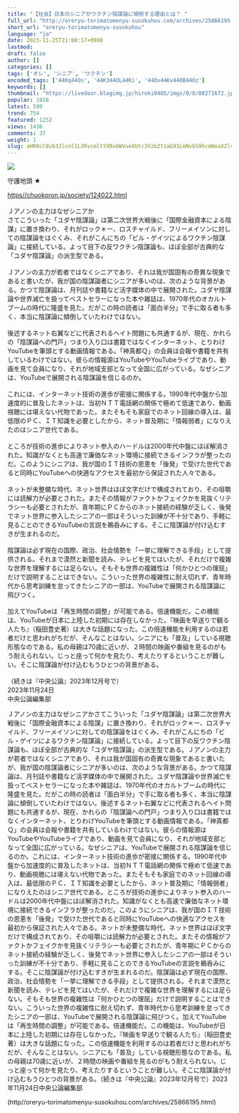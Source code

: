 ```yaml
---
title: "【社会】日本のシニアがワクチン陰謀論に傾倒する理由とは？ "
full_url: "http://oreryu-torimatomenyu-susokuhou.com/archives/25866195.html"
short_url: "oreryu-torimatomenyu-susokuhou"
language: "ja"
date: 2023-11-25T21:00:17+0900
lastmod: 
draft: false
author: []
categories: []
tags: ['オレ', 'シニア', 'ワクチン']
encoded_tags: ['44Kq44Os', '44K344OL44Ki', '44Ov44Kv44OB44Oz']
keywords: []
thumbnail: "https://livedoor.blogimg.jp/hiroki0405/imgs/8/8/88271672.jpg"
popular: 1016
latest: 599
trend: 754
featured: 1252
views: 1436
comments: 37
weight: 1
slug: aHR0cC8vb3Jlcnl1LXRvcmltYXRvbWVueXUtc3Vzb2t1aG91LmNvbS9hcmNoaXZlcy8yNTg2NjE5NS5odG1s
---
```


![](https://livedoor.blogimg.jp/hiroki0405/imgs/8/8/88271672.jpg)

<div><p>守護地頭 ★ </p><a target='_blank' href='https//chuokoron.jp/society/124022.html'>https//chuokoron.jp/society/124022.html</a> <br> <br> Ｊアノンの主力はなぜシニアか <br> さてこういった「ユダヤ陰謀論」は第二次世界大戦後に「国際金融資本による陰謀」に置き換わり、それがロック＊ー、ロスチャイルド、フリーメイソンに対しての陰謀論をはぐくみ、それがこんにちの「ビル・ゲイツによるワクチン陰謀論」に接続している。よって目下の反ワクチン陰謀論も、ほぼ全部が古典的な「ユダヤ陰謀論」の派生型である。 <br> <br> Ｊアノンの主力が若者ではなくシニアであり、それは我が国固有の奇異な現象であると書いたが、我が国の陰謀論者にシニアが多いのは、次のような背景がある。かつて陰謀論は、月刊誌や書籍など活字媒体の中で展開された。ユダヤ陰謀論や世界滅亡を扱ってベストセラーになった本や雑誌は、1970年代のオカルトブームの時代に隆盛を見た。だがこの時の読者は「面白半分」で手に取る者も多く、本当に陰謀論に傾倒していたわけではない。 <br> <br> 後述するネット右翼などに代表されるヘイト問題にも共通するが、現在、かれらの「陰謀論への門戸」つまり入り口は書籍ではなくインターネット、とりわけYouTubeを筆頭とする動画情報である。「神真都Ｑ」の会員は会報や書籍を共有しているわけではない。彼らの情報源はYouTubeやYouTubeライブであり、動画を見て会員になり、それが地域支部となって全国に広がっている。なぜシニアは、YouTubeで展開される陰謀論を信じるのか。 <br> <br> これには、インターネット技術の進歩が密接に関係する。1990年代中盤から加速度的に普及したネットは、当初ＮＴＴ電話網の関係で極めて低速であり、動画視聴には堪えない代物であった。またそもそも家庭でのネット回線の導入は、最低限のＰＣ、ＩＴ知識を必要としたから、ネット普及期に「情報弱者」になりえたのはシニア世代である。 <br> <br> ところが技術の進歩によりネット参入のハードルは2000年代中盤にほぼ解消された。知識がなくとも高速で廉価なネット環境に接続できるインフラが整ったのだ。このようにシニアは、我が国のＩＴ技術の恩恵を「後発」で受けた世代であると同時にYouTubeへの快適なアクセスを最初から保証された人々である。 <br> <br> ネットが未整備な時代、ネット世界はほぼ文字だけで構成されており、その咀嚼には読解力が必要とされた。またその情報がファクトかフェイクかを見抜くリテラシーも必要とされたが、青年期にＰＣからのネット接続の経験が乏しく、後発でネット世界に参入したシニアの一部はそういった訓練が不十分であり、手軽に見ることのできるYouTubeの言説を鵜呑みにする。そこに陰謀論が付け込むすきが生まれるのだ。 <br> <br> 陰謀論は必ず現在の国際、政治、社会情勢を「一挙に理解できる手段」として提供される。それまで漠然と新聞を読み、テレビを見てはいたが、それだけで複雑な世界を理解するには足らない。そもそも世界の複雑性は「何かひとつの理屈」だけで説明することはできない。こういった世界の複雑性に耐え切れず、青年時代から思考訓練を怠ってきたシニアの一部は、YouTubeで展開される陰謀論に飛びつく。 <br> <br> 加えてYouTubeは「再生時間の調整」が可能である。倍速機能だ。この機能は、YouTubeが日本に上陸した初期には存在しなかった。『映画を早送りで観る人たち』（稲田豊史著）は大きな話題になった。この倍速機能を利用するのは若者だけと思われがちだが、そんなことはない。シニアにも「普及」している視聴形態なのである。私の母親は70歳に近いが、２時間の映画や番組を見るのがもう耐えられない。じっと座って何かを見たり、考えたりするということが難しい。そこに陰謀論が付け込むもうひとつの背景がある。 <br> <br> （続きは『中央公論』2023年12月号で） <br> 2023年11月24日 <br> 中央公論編集部 <p>Ｊアノンの主力はなぜシニアかさてこういった「ユダヤ陰謀論」は第二次世界大戦後に「国際金融資本による陰謀」に置き換わり、それがロック＊ー、ロスチャイルド、フリーメイソンに対しての陰謀論をはぐくみ、それがこんにちの「ビル・ゲイツによるワクチン陰謀論」に接続している。よって目下の反ワクチン陰謀論も、ほぼ全部が古典的な「ユダヤ陰謀論」の派生型である。Ｊアノンの主力が若者ではなくシニアであり、それは我が国固有の奇異な現象であると書いたが、我が国の陰謀論者にシニアが多いのは、次のような背景がある。かつて陰謀論は、月刊誌や書籍など活字媒体の中で展開された。ユダヤ陰謀論や世界滅亡を扱ってベストセラーになった本や雑誌は、1970年代のオカルトブームの時代に隆盛を見た。だがこの時の読者は「面白半分」で手に取る者も多く、本当に陰謀論に傾倒していたわけではない。後述するネット右翼などに代表されるヘイト問題にも共通するが、現在、かれらの「陰謀論への門戸」つまり入り口は書籍ではなくインターネット、とりわけYouTubeを筆頭とする動画情報である。「神真都Ｑ」の会員は会報や書籍を共有しているわけではない。彼らの情報源はYouTubeやYouTubeライブであり、動画を見て会員になり、それが地域支部となって全国に広がっている。なぜシニアは、YouTubeで展開される陰謀論を信じるのか。これには、インターネット技術の進歩が密接に関係する。1990年代中盤から加速度的に普及したネットは、当初ＮＴＴ電話網の関係で極めて低速であり、動画視聴には堪えない代物であった。またそもそも家庭でのネット回線の導入は、最低限のＰＣ、ＩＴ知識を必要としたから、ネット普及期に「情報弱者」になりえたのはシニア世代である。ところが技術の進歩によりネット参入のハードルは2000年代中盤にほぼ解消された。知識がなくとも高速で廉価なネット環境に接続できるインフラが整ったのだ。このようにシニアは、我が国のＩＴ技術の恩恵を「後発」で受けた世代であると同時にYouTubeへの快適なアクセスを最初から保証された人々である。ネットが未整備な時代、ネット世界はほぼ文字だけで構成されており、その咀嚼には読解力が必要とされた。またその情報がファクトかフェイクかを見抜くリテラシーも必要とされたが、青年期にＰＣからのネット接続の経験が乏しく、後発でネット世界に参入したシニアの一部はそういった訓練が不十分であり、手軽に見ることのできるYouTubeの言説を鵜呑みにする。そこに陰謀論が付け込むすきが生まれるのだ。陰謀論は必ず現在の国際、政治、社会情勢を「一挙に理解できる手段」として提供される。それまで漠然と新聞を読み、テレビを見てはいたが、それだけで複雑な世界を理解するには足らない。そもそも世界の複雑性は「何かひとつの理屈」だけで説明することはできない。こういった世界の複雑性に耐え切れず、青年時代から思考訓練を怠ってきたシニアの一部は、YouTubeで展開される陰謀論に飛びつく。加えてYouTubeは「再生時間の調整」が可能である。倍速機能だ。この機能は、YouTubeが日本に上陸した初期には存在しなかった。『映画を早送りで観る人たち』（稲田豊史著）は大きな話題になった。この倍速機能を利用するのは若者だけと思われがちだが、そんなことはない。シニアにも「普及」している視聴形態なのである。私の母親は70歳に近いが、２時間の映画や番組を見るのがもう耐えられない。じっと座って何かを見たり、考えたりするということが難しい。そこに陰謀論が付け込むもうひとつの背景がある。（続きは『中央公論』2023年12月号で）2023年11月24日中央公論編集部</p></div>

(http//oreryu-torimatomenyu-susokuhou.com/archives/25866195.html)
